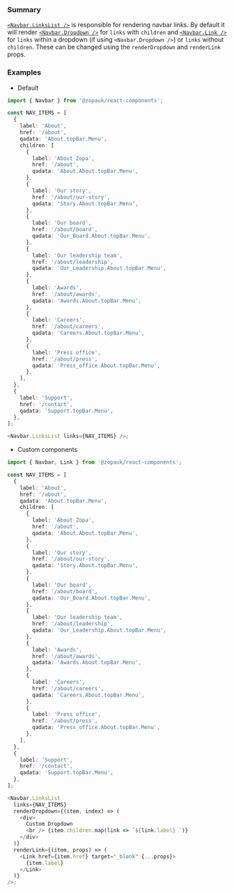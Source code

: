 ### Summary

[`<Navbar.LinksList />`](#/Components/Organisms/Navbar/NavbarLinksList) is responsible for rendering navbar links. By default it will render [`<Navbar.Dropdown />`](#/Components/Organisms/Navbar/NavbarDropdown) for `links` with `children` and [`<Navbar.Link />`](#/Components/Organisms/Navbar/NavbarLink) for `links` within a dropdown (if using `<Navbar.Dropdown />`) or `links` without `children`. These can be changed using the `renderDropdown` and `renderLink` props.

### Examples

- Default

```ts
import { Navbar } from '@zopauk/react-components';

const NAV_ITEMS = [
  {
    label: 'About',
    href: '/about',
    qadata: 'About.topBar.Menu',
    children: [
      {
        label: 'About Zopa',
        href: '/about',
        qadata: 'About.About.topBar.Menu',
      },
      {
        label: 'Our story',
        href: '/about/our-story',
        qadata: 'Story.About.topBar.Menu',
      },
      {
        label: 'Our board',
        href: '/about/board',
        qadata: 'Our_Board.About.topBar.Menu',
      },
      {
        label: 'Our leadership team',
        href: '/about/leadership',
        qadata: 'Our_Leadership.About.topBar.Menu',
      },
      {
        label: 'Awards',
        href: '/about/awards',
        qadata: 'Awards.About.topBar.Menu',
      },
      {
        label: 'Careers',
        href: '/about/careers',
        qadata: 'Careers.About.topBar.Menu',
      },
      {
        label: 'Press office',
        href: '/about/press',
        qadata: 'Press_office.About.topBar.Menu',
      },
    ],
  },
  {
    label: 'Support',
    href: '/contact',
    qadata: 'Support.topBar.Menu',
  },
];

<Navbar.LinksList links={NAV_ITEMS} />;
```

- Custom components

```ts
import { Navbar, Link } from '@zopauk/react-components';

const NAV_ITEMS = [
  {
    label: 'About',
    href: '/about',
    qadata: 'About.topBar.Menu',
    children: [
      {
        label: 'About Zopa',
        href: '/about',
        qadata: 'About.About.topBar.Menu',
      },
      {
        label: 'Our story',
        href: '/about/our-story',
        qadata: 'Story.About.topBar.Menu',
      },
      {
        label: 'Our board',
        href: '/about/board',
        qadata: 'Our_Board.About.topBar.Menu',
      },
      {
        label: 'Our leadership team',
        href: '/about/leadership',
        qadata: 'Our_Leadership.About.topBar.Menu',
      },
      {
        label: 'Awards',
        href: '/about/awards',
        qadata: 'Awards.About.topBar.Menu',
      },
      {
        label: 'Careers',
        href: '/about/careers',
        qadata: 'Careers.About.topBar.Menu',
      },
      {
        label: 'Press office',
        href: '/about/press',
        qadata: 'Press_office.About.topBar.Menu',
      },
    ],
  },
  {
    label: 'Support',
    href: '/contact',
    qadata: 'Support.topBar.Menu',
  },
];

<Navbar.LinksList
  links={NAV_ITEMS}
  renderDropdown={(item, index) => (
    <div>
      Custom Dropdown
      <br /> {item.children.map(link => `${link.label} `)}
    </div>
  )}
  renderLink={(item, props) => (
    <Link href={item.href} target="_blank" {...props}>
      {item.label}
    </Link>
  )}
/>;
```
